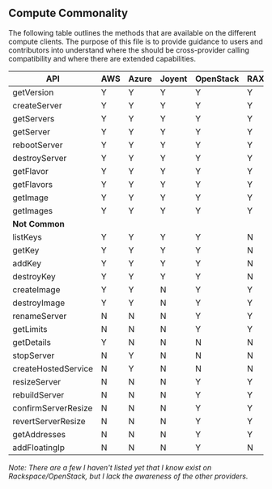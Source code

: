 ## Compute Commonality

The following table outlines the methods that are available on the different compute clients. The purpose of this file is to provide guidance to users and contributors into understand where the should be cross-provider calling compatibility and where there are extended capabilities.

<table>
<tr>
<th>API</th>
<th>AWS</th>
<th>Azure</th>
<th>Joyent</th>
<th>OpenStack</th>
<th>RAX</th>
<th>DigitalOcean</th>
</tr>
<tbody>
<tr><td>getVersion</td><td>Y</td><td>Y</td><td>Y</td><td>Y</td><td>Y</td><td>N</td></tr>
<tr><td>createServer</td><td>Y</td><td>Y</td><td>Y</td><td>Y</td><td>Y</td><td>Y</td></tr>
<tr><td>getServers</td><td>Y</td><td>Y</td><td>Y</td><td>Y</td><td>Y</td><td>Y</td></tr>
<tr><td>getServer</td><td>Y</td><td>Y</td><td>Y</td><td>Y</td><td>Y</td><td>Y</td></tr>
<tr><td>rebootServer</td><td>Y</td><td>Y</td><td>Y</td><td>Y</td><td>Y</td><td>Y</td></tr>
<tr><td>destroyServer</td><td>Y</td><td>Y</td><td>Y</td><td>Y</td><td>Y</td><td>Y</td></tr>
<tr><td>getFlavor</td><td>Y</td><td>Y</td><td>Y</td><td>Y</td><td>Y</td><td>Y</td></tr>
<tr><td>getFlavors</td><td>Y</td><td>Y</td><td>Y</td><td>Y</td><td>Y</td><td>Y</td></tr>
<tr><td>getImage</td><td>Y</td><td>Y</td><td>Y</td><td>Y</td><td>Y</td><td>Y</td></tr>
<tr><td>getImages</td><td>Y</td><td>Y</td><td>Y</td><td>Y</td><td>Y</td><td>Y</td></tr>
<tr><td colspan="6"><strong>Not Common</strong></td></tr>
<tr><td>listKeys</td><td>Y</td><td>Y</td><td>Y</td><td>Y</td><td>N</td><td>Y</td></tr>
<tr><td>getKey</td><td>Y</td><td>Y</td><td>Y</td><td>Y</td><td>N</td><td>Y</td></tr>
<tr><td>addKey</td><td>Y</td><td>Y</td><td>Y</td><td>Y</td><td>N</td><td>Y</td></tr>
<tr><td>destroyKey</td><td>Y</td><td>Y</td><td>Y</td><td>Y</td><td>N</td><td>Y</td></tr>
<tr><td>createImage</td><td>Y</td><td>Y</td><td>N</td><td>Y</td><td>Y</td><td>N</td></tr>
<tr><td>destroyImage</td><td>Y</td><td>Y</td><td>N</td><td>Y</td><td>Y</td><td>Y</td></tr>
<tr><td>renameServer</td><td>N</td><td>N</td><td>N</td><td>Y</td><td>Y</td><td>Y</td></tr>
<tr><td>getLimits</td><td>N</td><td>N</td><td>N</td><td>Y</td><td>Y</td><td>N</td></tr>
<tr><td>getDetails</td><td>Y</td><td>N</td><td>N</td><td>N</td><td>N</td><td>N</td></tr>
<tr><td>stopServer</td><td>N</td><td>Y</td><td>N</td><td>N</td><td>N</td><td>N</td></tr>
<tr><td>createHostedService</td><td>N</td><td>Y</td><td>N</td><td>N</td><td>N</td><td>N</td></tr>
<tr><td>resizeServer</td><td>N</td><td>N</td><td>N</td><td>Y</td><td>Y</td><td>N</td></tr>
<tr><td>rebuildServer</td><td>N</td><td>N</td><td>N</td><td>Y</td><td>Y</td><td>N</td></tr>
<tr><td>confirmServerResize</td><td>N</td><td>N</td><td>N</td><td>Y</td><td>Y</td><td>N</td></tr>
<tr><td>revertServerResize</td><td>N</td><td>N</td><td>N</td><td>Y</td><td>Y</td><td>N</td></tr>
<tr><td>getAddresses</td><td>N</td><td>N</td><td>N</td><td>Y</td><td>Y</td><td>N</td></tr>
<tr><td>addFloatingIp</td><td>N</td><td>N</td><td>N</td><td>Y</td><td>N</td><td>N</td></tr>
</tbody>
</table>

*Note: There are a few I haven't listed yet that I know exist on Rackspace/OpenStack, but I lack the awareness of the other providers.*
